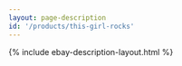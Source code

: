 ```yaml
---
layout: page-description
id: '/products/this-girl-rocks'
---
```


{% include ebay-description-layout.html %}






